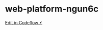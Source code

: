 # web-platform-ngun6c

[Edit in Codeflow ⚡️](https://stackblitz.com/~/github.com/Anilchauhan24/web-platform-ngun6c)